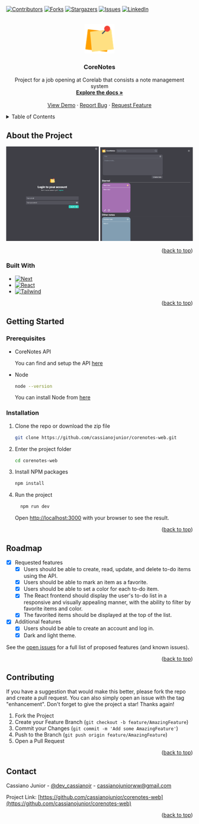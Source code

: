 <a name="readme-top"></a>

[![Contributors][contributors-shield]][contributors-url]
[![Forks][forks-shield]][forks-url]
[![Stargazers][stars-shield]][stars-url]
[![Issues][issues-shield]][issues-url]
[![LinkedIn][linkedin-shield]][linkedin-url]

<br />
<div align="center">
  <a href="https://github.com/cassianojunior/corenotes-web">
    <img src="src/app/icon.svg" alt="Logo" width="80" height="80">
  </a>

<h3 align="center">CoreNotes</h3>
  <p align="center">
    Project for a job opening at Corelab that consists a note management system
    <br />
    <a href="https://github.com/cassianojunior/corenotes-web"><strong>Explore the docs »</strong></a>
    <br />
    <br />
    <a href="https://github.com/cassianojunior/corenotes-web">View Demo</a>
    ·
    <a href="https://github.com/cassianojunior/corenotes-web/issues">Report Bug</a>
    ·
    <a href="https://github.com/cassianojunior/corenotes-web/issues">Request Feature</a>
  </p>
</div>

<details>
  <summary>Table of Contents</summary>
  <ol>
    <li>
      <a href="#about-the-project">About The Project</a>
      <ul>
        <li><a href="#built-with">Built With</a></li>
      </ul>
    </li>
    <li>
      <a href="#getting-started">Getting Started</a>
      <ul>
        <li><a href="#prerequisites">Prerequisites</a></li>
        <li><a href="#installation">Installation</a></li>
      </ul>
    </li>
    <li><a href="#usage">Usage</a></li>
    <li><a href="#roadmap">Roadmap</a></li>
    <li><a href="#contributing">Contributing</a></li>
    <li><a href="#license">License</a></li>
    <li><a href="#contact">Contact</a></li>
    <li><a href="#acknowledgments">Acknowledgments</a></li>
  </ol>
</details>

## About the Project

<div align="center">
  <img src="docs/images/login-screen-min.png" width="250px" />
  <img src="docs/images/main-screen-min.png" width="250px" />
</div>

<p align="right">(<a href="#readme-top">back to top</a>)</p>

### Built With

* [![Next][Next.js]][Next-url]
* [![React][React.js]][React-url]
* [![Tailwind][TailwindCSS]][TailwindCSS-url]

<p align="right">(<a href="#readme-top">back to top</a>)</p>

## Getting Started

### Prerequisites

* CoreNotes API

  You can find and setup the API [here](https://github.com/cassianojunior/corenotes-api.git)

* Node
  
  ```bash
  node --version
  ```

  You can install Node from [here](https://nodejs.org/en/download/)

### Installation

1. Clone the repo or download the zip file
  
    ```sh
    git clone https://github.com/cassianojunior/corenotes-web.git
    ```

2. Enter the project folder
  
    ```sh
    cd corenotes-web
    ```

3. Install NPM packages
  
    ```sh
    npm install
    ```

4. Run the project
  
    ```sh
      npm run dev
    ```

    Open [http://localhost:3000](http://localhost:3000) with your browser to see the result.

<p align="right">(<a href="#readme-top">back to top</a>)</p>

## Roadmap

* [x] Requested features
  * [x] Users should be able to create, read, update, and delete to-do items using the API.
  * [x]  Users should be able to mark an item as a favorite.
  * [x] Users should be able to set a color for each to-do item.
  * [x] The React frontend should display the user's to-do list in a responsive and visually appealing manner, with the ability to filter by favorite items and color.
  * [x] The favorited items should be displayed at the top of the list.
* [x] Additional features
  * [x] Users should be able to create an account and log in.
  * [x] Dark and light theme.

See the [open issues](https://github.com/cassianojunior/corenotes-web/issues) for a full list of proposed features (and known issues).

<p align="right">(<a href="#readme-top">back to top</a>)</p>

## Contributing

If you have a suggestion that would make this better, please fork the repo and create a pull request. You can also simply open an issue with the tag "enhancement".
Don't forget to give the project a star! Thanks again!

1. Fork the Project
2. Create your Feature Branch (`git checkout -b feature/AmazingFeature`)
3. Commit your Changes (`git commit -m 'Add some AmazingFeature'`)
4. Push to the Branch (`git push origin feature/AmazingFeature`)
5. Open a Pull Request

<p align="right">(<a href="#readme-top">back to top</a>)</p>

## Contact

Cassiano Junior - [@dev_cassianojr](https://twitter.com/dev_cassianojr) - [cassianojuniorww@gmail.com](mailto:cassianojuniorww@gmail.com)

Project Link: [https://github.com/cassianojunior/corenotes-web](https://github.com/cassianojunior/corenotes-web)

<p align="right">(<a href="#readme-top">back to top</a>)</p>

<!-- MARKDOWN LINKS & IMAGES -->
<!-- https://www.markdownguide.org/basic-syntax/#reference-style-links -->
[contributors-shield]: https://img.shields.io/github/contributors/cassianojunior/corenotes-web
[contributors-url]: https://github.com/cassianojunior/corenotes-web/graphs/contributors
[forks-shield]: https://img.shields.io/github/forks/cassianojunior/corenotes-web
[forks-url]: https://github.com/cassianojunior/corenotes-web/network/members
[stars-shield]: https://img.shields.io/github/stars/cassianojunior/corenotes-web
[stars-url]: https://github.com/cassianojunior/corenotes-web/stargazers
[issues-shield]: https://img.shields.io/github/issues/cassianojunior/corenotes-web
[issues-url]: https://github.com/cassianojunior/corenotes-web/issues
[linkedin-shield]: https://img.shields.io/badge/-LinkedIn-black.svg?logo=linkedin&colorB=555
[linkedin-url]: https://linkedin.com/in/cassianojunior
[login-screen]: docs/images/login-screen-min.png
[main-screen]: docs/images/main-screen-min.png
[Next.js]: https://img.shields.io/badge/Next.js-000000?logo=nextdotjs&logoColor=white
[Next-url]: https://nextjs.org/
[React.js]: https://img.shields.io/badge/React-20232A?logo=react&logoColor=61DAFB
[React-url]: https://reactjs.org/
[Tailwindcss]: https://img.shields.io/badge/TailwindCSS-35495E?logo=tailwindcss&logoColor=06B6D4
[Tailwindcss-url]: https://tailwindcss.com/
